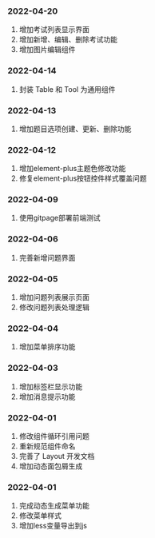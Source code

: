 ### 2022-04-20
1. 增加考试列表显示界面
2. 增加新增、编辑、删除考试功能
3. 增加图片编辑组件

### 2022-04-14
1. 封装 Table 和 Tool 为通用组件

### 2022-04-13
1. 增加题目选项创建、更新、删除功能

### 2022-04-12
1. 增加element-plus主题色修改功能
2. 修复element-plus按钮控件样式覆盖问题

### 2022-04-09
1. 使用gitpage部署前端测试

### 2022-04-06
1. 完善新增问题界面

### 2022-04-05
1. 增加问题列表展示页面
2. 修改问题列表处理逻辑

### 2022-04-04
1. 增加菜单排序功能

### 2022-04-03
1. 增加标签栏显示功能
2. 增加消息提示功能

### 2022-04-01
1. 修改组件循环引用问题
2. 重新规范组件命名
3. 完善了 Layout 开发文档
4. 增加动态面包屑生成

### 2022-04-01
1. 完成动态生成菜单功能
2. 修改菜单样式
3. 增加less变量导出到js
